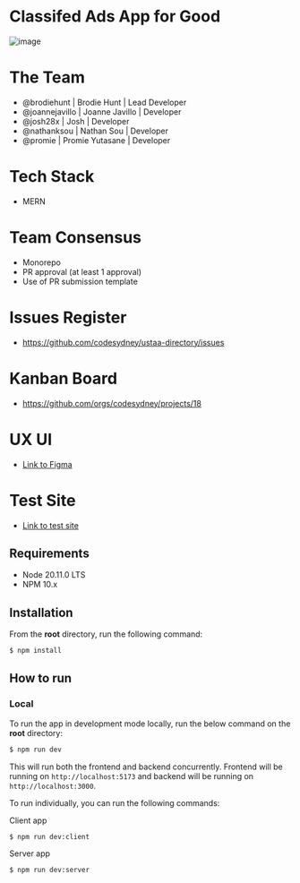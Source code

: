 # Classifed Ads App for Good
![image](https://github.com/codesydney/ustaa-directory/assets/7553347/698efa06-fe60-4fe4-b8b6-688751814cc6)

# The Team
* @brodiehunt | Brodie Hunt | Lead Developer
* @joannejavillo | Joanne Javillo | Developer
* @josh28x | Josh | Developer
* @nathanksou | Nathan Sou | Developer
* @promie | Promie Yutasane | Developer

# Tech Stack
* MERN

# Team Consensus
* Monorepo
* PR approval (at least 1 approval)
* Use of PR submission template

# Issues Register
* https://github.com/codesydney/ustaa-directory/issues

# Kanban Board
* https://github.com/orgs/codesydney/projects/18

# UX UI
* [Link to Figma](https://www.figma.com/file/DyT6QcKPcTSnDlm4tKMhWW/USTAA-Directory?type=design&node-id=0-1&mode=design&t=SDr6JpXOMT8gbvj7-0)

# Test Site
* [Link to test site](https://classifieds.code.sydney/) 

## Requirements
- Node 20.11.0 LTS
- NPM 10.x

## Installation
From the **root** directory, run the following command:

```bash
$ npm install
```

## How to run
### Local
To run the app in development mode locally, run the below command on the **root** directory:

```bash
$ npm run dev
```
This will run both the frontend and backend concurrently. Frontend will be running on `http://localhost:5173` and backend will be running on `http://localhost:3000`.

To run individually, you can run the following commands:

Client app
```bash
$ npm run dev:client
```

Server app
```bash
$ npm run dev:server
```
